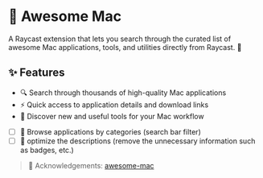 # 🌟 Awesome Mac

A Raycast extension that lets you search through the curated list of awesome Mac applications, tools, and utilities directly from Raycast. 🚀

## ✨ Features

- 🔍 Search through thousands of high-quality Mac applications
- ⚡️ Quick access to application details and download links
- 🎯 Discover new and useful tools for your Mac workflow

- [ ] 📂 Browse applications by categories (search bar filter)
- [ ] 🔰 optimize the descriptions (remove the unnecessary information such as badges, etc.)

> 🙏 Acknowledgements: [awesome-mac](https://github.com/jaywcjlove/awesome-mac)

